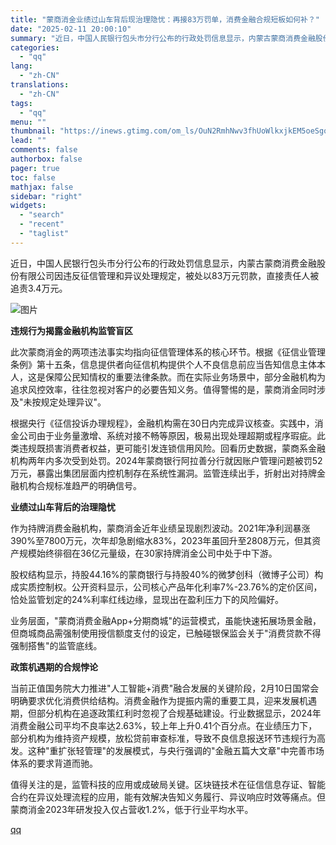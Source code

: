 ```yaml
---
title: "蒙商消金业绩过山车背后现治理隐忧：再接83万罚单，消费金融合规短板如何补？"
date: "2025-02-11 20:00:10"
summary: "近日，中国人民银行包头市分行公布的行政处罚信息显示，内蒙古蒙商消费金融股份有限公司因违反征信管理和异..."
categories:
  - "qq"
lang:
  - "zh-CN"
translations:
  - "zh-CN"
tags:
  - "qq"
menu: ""
thumbnail: "https://inews.gtimg.com/om_ls/OuN2RmhNwv3fhUoWlkxjkEM5oeSgoCRXQJVbaNGn5E6tgAA_640360/0"
lead: ""
comments: false
authorbox: false
pager: true
toc: false
mathjax: false
sidebar: "right"
widgets:
  - "search"
  - "recent"
  - "taglist"
---
```


近日，中国人民银行包头市分行公布的行政处罚信息显示，内蒙古蒙商消费金融股份有限公司因违反征信管理和异议处理规定，被处以83万元罚款，直接责任人被追责3.4万元。

![图片](https://inews.gtimg.com/om_bt/OQz86I35mi3kOgHszVBfuOd0pwy4AfC1OD1mBr4ScQUTwAA/641)

**违规行为揭露金融机构监管盲区**

此次蒙商消金的两项违法事实均指向征信管理体系的核心环节。根据《征信业管理条例》第十五条，信息提供者向征信机构提供个人不良信息前应当告知信息主体本人，这是保障公民知情权的重要法律条款。而在实际业务场景中，部分金融机构为追求风控效率，往往忽视对客户的必要告知义务。值得警惕的是，蒙商消金同时涉及"未按规定处理异议"。

根据央行《征信投诉办理规程》，金融机构需在30日内完成异议核查。实践中，消金公司由于业务量激增、系统对接不畅等原因，极易出现处理超期或程序瑕疵。此类违规既损害消费者权益，更可能引发连锁信用风险。回看历史数据，蒙商系金融机构两年内多次受到处罚。2024年蒙商银行阿拉善分行就因账户管理问题被罚52万元，暴露出集团层面内控机制存在系统性漏洞。监管连续出手，折射出对持牌金融机构合规标准趋严的明确信号。

**业绩过山车背后的治理隐忧**

作为持牌消费金融机构，蒙商消金近年业绩呈现剧烈波动。2021年净利润暴涨390%至7800万元，次年却急剧缩水83%，2023年虽回升至2808万元，但其资产规模始终徘徊在36亿元量级，在30家持牌消金公司中处于中下游。

股权结构显示，持股44.16%的蒙商银行与持股40%的微梦创科（微博子公司）构成实质控制权。公开资料显示，公司核心产品年化利率7%-23.76%的定价区间，恰处监管划定的24%利率红线边缘，显现出在盈利压力下的风险偏好。

业务层面，"蒙商消费金融App+分期商城"的运营模式，虽能快速拓展场景金融，但商城商品需强制使用授信额度支付的设定，已触碰银保监会关于"消费贷款不得强制搭售"的监管底线。

**政策机遇期的合规悖论**

当前正值国务院大力推进"人工智能+消费"融合发展的关键阶段，2月10日国常会明确要求优化消费供给结构。消费金融作为提振内需的重要工具，迎来发展机遇期，但部分机构在追逐政策红利时忽视了合规基础建设。行业数据显示，2024年消费金融公司平均不良率达2.63%，较上年上升0.41个百分点。在业绩压力下，部分机构为维持资产规模，放松贷前审查标准，导致不良信息报送环节违规行为高发。这种"重扩张轻管理"的发展模式，与央行强调的"金融五篇大文章"中完善市场体系的要求背道而驰。

值得关注的是，监管科技的应用或成破局关键。区块链技术在征信信息存证、智能合约在异议处理流程的应用，能有效解决告知义务履行、异议响应时效等痛点。但蒙商消金2023年研发投入仅占营收1.2%，低于行业平均水平。

[qq](https://new.qq.com/rain/a/20250211A0804S00)

